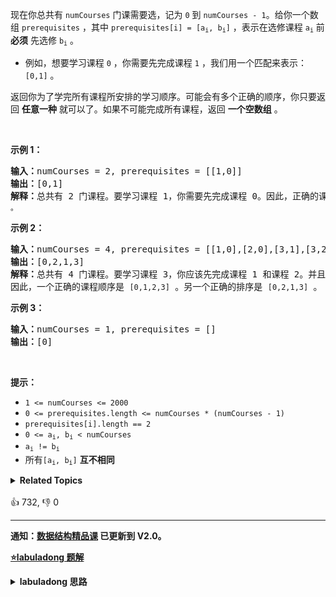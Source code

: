 <p>现在你总共有 <code>numCourses</code> 门课需要选，记为&nbsp;<code>0</code>&nbsp;到&nbsp;<code>numCourses - 1</code>。给你一个数组&nbsp;<code>prerequisites</code> ，其中 <code>prerequisites[i] = [a<sub>i</sub>, b<sub>i</sub>]</code> ，表示在选修课程 <code>a<sub>i</sub></code> 前 <strong>必须</strong> 先选修&nbsp;<code>b<sub>i</sub></code> 。</p>

<ul> 
 <li>例如，想要学习课程 <code>0</code> ，你需要先完成课程&nbsp;<code>1</code> ，我们用一个匹配来表示：<code>[0,1]</code> 。</li> 
</ul>

<p>返回你为了学完所有课程所安排的学习顺序。可能会有多个正确的顺序，你只要返回 <strong>任意一种</strong> 就可以了。如果不可能完成所有课程，返回 <strong>一个空数组</strong> 。</p>

<p>&nbsp;</p>

<p><strong>示例 1：</strong></p>

<pre>
<strong>输入：</strong>numCourses = 2, prerequisites = [[1,0]]
<strong>输出：</strong>[0,1]
<strong>解释：</strong>总共有 2 门课程。要学习课程 1，你需要先完成课程 0。因此，正确的课程顺序为 <span><code>[0,1] 。</code></span>
</pre>

<p><strong>示例 2：</strong></p>

<pre>
<strong>输入：</strong>numCourses = 4, prerequisites = [[1,0],[2,0],[3,1],[3,2]]
<strong>输出：</strong>[0,2,1,3]
<strong>解释：</strong>总共有 4 门课程。要学习课程 3，你应该先完成课程 1 和课程 2。并且课程 1 和课程 2 都应该排在课程 0 之后。
因此，一个正确的课程顺序是&nbsp;<span><code>[0,1,2,3]</code></span> 。另一个正确的排序是&nbsp;<span><code>[0,2,1,3]</code></span> 。</pre>

<p><strong>示例 3：</strong></p>

<pre>
<strong>输入：</strong>numCourses = 1, prerequisites = []
<strong>输出：</strong>[0]
</pre>

<p>&nbsp;</p> 
<strong>提示：</strong>

<ul> 
 <li><code>1 &lt;= numCourses &lt;= 2000</code></li> 
 <li><code>0 &lt;= prerequisites.length &lt;= numCourses * (numCourses - 1)</code></li> 
 <li><code>prerequisites[i].length == 2</code></li> 
 <li><code>0 &lt;= a<sub>i</sub>, b<sub>i</sub> &lt; numCourses</code></li> 
 <li><code>a<sub>i</sub> != b<sub>i</sub></code></li> 
 <li>所有<code>[a<sub>i</sub>, b<sub>i</sub>]</code> <strong>互不相同</strong></li> 
</ul>

<details><summary><strong>Related Topics</strong></summary>深度优先搜索 | 广度优先搜索 | 图 | 拓扑排序</details><br>

<div>👍 732, 👎 0</div>

<div id="labuladong"><hr>

**通知：[数据结构精品课](https://aep.h5.xeknow.com/s/1XJHEO) 已更新到 V2.0。**



<p><strong><a href="https://labuladong.github.io/article?qno=210" target="_blank">⭐️labuladong 题解</a></strong></p>
<details><summary><strong>labuladong 思路</strong></summary>

## 基本思路

> 本文有视频版：[拓扑排序详解及应用](https://www.bilibili.com/video/BV1kW4y1y7Ew)

直观地说，拓扑排序就是让你把一幅无环图「拉平」，而且这个「拉平」的图里面，所有箭头方向都是一致的：

![](https://labuladong.github.io/algo/images/拓扑排序/top.jpg)

在进行拓扑排序之前，首先要确保图中无环，这就依赖 [207. 课程表](/problems/course-schedule) 中讲的环检测算法。

拓扑排序可以使用 DFS 算法，图的后序遍历结果进行反转就是拓扑排序结果。

另外，也可以用 BFS 算法借助每个节点的入度进行拓扑排序，这里就用 BFS 算法来解决。

DFS 解法和算法执行过程详解请看详细题解。

**详细题解：[环检测及拓扑排序算法](https://labuladong.github.io/article/fname.html?fname=拓扑排序)**

**标签：[图论算法](https://mp.weixin.qq.com/mp/appmsgalbum?__biz=MzAxODQxMDM0Mw==&action=getalbum&album_id=2122000448684457990)，拓扑排序，[数据结构](https://mp.weixin.qq.com/mp/appmsgalbum?__biz=MzAxODQxMDM0Mw==&action=getalbum&album_id=1318892385270808576)**

## 解法代码

```java
class Solution {
    // 主函数
    public int[] findOrder(int numCourses, int[][] prerequisites) {
        // 建图，和环检测算法相同
        List<Integer>[] graph = buildGraph(numCourses, prerequisites);
        // 计算入度，和环检测算法相同
        int[] indegree = new int[numCourses];
        for (int[] edge : prerequisites) {
            int from = edge[1], to = edge[0];
            indegree[to]++;
        }

        // 根据入度初始化队列中的节点，和环检测算法相同
        Queue<Integer> q = new LinkedList<>();
        for (int i = 0; i < numCourses; i++) {
            if (indegree[i] == 0) {
                q.offer(i);/**<extend up -200>

![](https://labuladong.github.io/algo/images/拓扑排序/6.jpeg)
*/
            }
        }

        // 记录拓扑排序结果
        int[] res = new int[numCourses];
        // 记录遍历节点的顺序（索引）
        int count = 0;
        // 开始执行 BFS 算法
        while (!q.isEmpty()) {
            int cur = q.poll();
            // 弹出节点的顺序即为拓扑排序结果
            res[count] = cur;
            count++;
            for (int next : graph[cur]) {/**<extend up -200>

![](https://labuladong.github.io/algo/images/拓扑排序/7.jpeg)
*/
                indegree[next]--;
                if (indegree[next] == 0) {
                    q.offer(next);
                }
            }
        }

        if (count != numCourses) {
            // 存在环，拓扑排序不存在
            return new int[]{};
        }
        
        return res;
    }

    // 建图函数
    List<Integer>[] buildGraph(int numCourses, int[][] prerequisites) {
        // 图中共有 numCourses 个节点
        List<Integer>[] graph = new LinkedList[numCourses];
        for (int i = 0; i < numCourses; i++) {
            graph[i] = new LinkedList<>();
        }
        for (int[] edge : prerequisites) {
            int from = edge[1], to = edge[0];
            // 修完课程 from 才能修课程 to
            // 在图中添加一条从 from 指向 to 的有向边
            graph[from].add(to);
        }
        return graph;
    }
}
```

**类似题目**：
  - [207. 课程表 🟠](/problems/course-schedule)
  - [剑指 Offer II 113. 课程顺序 🟠](/problems/QA2IGt)

</details>
</div>



